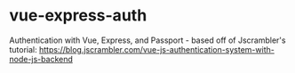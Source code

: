 # vue-express-auth

Authentication with Vue, Express, and Passport - based off of Jscrambler's tutorial: https://blog.jscrambler.com/vue-js-authentication-system-with-node-js-backend
